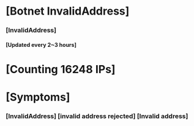 # [Botnet InvalidAddress]
### [InvalidAddress]
#### [Updated every 2~3 hours]

# [Counting 16248 IPs]

# [Symptoms] 

###   [InvalidAddress] [invalid address rejected] [Invalid address]
